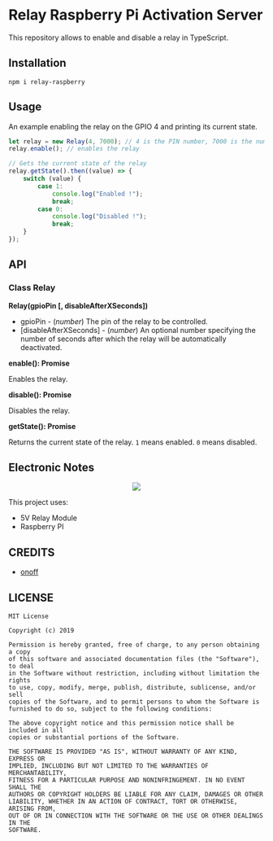 # Relay Raspberry Pi Activation Server

This repository allows to enable and disable a relay in TypeScript.

## Installation

```
npm i relay-raspberry
```

## Usage

An example enabling the relay on the GPIO 4 and printing its current state.

```typescript
let relay = new Relay(4, 7000); // 4 is the PIN number, 7000 is the number of seconds after which the relay will be deactivated.
relay.enable(); // enables the relay

// Gets the current state of the relay
relay.getState().then((value) => {
    switch (value) {
        case 1:
            console.log("Enabled !");
            break;
        case 0:
            console.log("Disabled !");
            break;
    }
});
```

## API

### Class Relay

**Relay(gpioPin [, disableAfterXSeconds])**

+ gpioPin - (_number_) The pin of the relay to be controlled.
+ [disableAfterXSeconds] - (*number*) An optional number specifying the number of seconds after which the relay will be automatically deactivated.

**enable(): Promise<void>**

Enables the relay.

**disable(): Promise<void>**

Disables the relay.

**getState(): Promise<number>**

Returns the current state of the relay. `1` means enabled. `0` means disabled.

## Electronic Notes

<p align="center">
  <img src="https://github.com/baudev/Relay-Raspberry-Server/blob/master/doc/schema.png?raw=true">
</p>

This project uses:

- 5V Relay Module
- Raspberry PI

## CREDITS

- [onoff](https://github.com/fivdi/onoff)

## LICENSE

```
MIT License

Copyright (c) 2019

Permission is hereby granted, free of charge, to any person obtaining a copy
of this software and associated documentation files (the "Software"), to deal
in the Software without restriction, including without limitation the rights
to use, copy, modify, merge, publish, distribute, sublicense, and/or sell
copies of the Software, and to permit persons to whom the Software is
furnished to do so, subject to the following conditions:

The above copyright notice and this permission notice shall be included in all
copies or substantial portions of the Software.

THE SOFTWARE IS PROVIDED "AS IS", WITHOUT WARRANTY OF ANY KIND, EXPRESS OR
IMPLIED, INCLUDING BUT NOT LIMITED TO THE WARRANTIES OF MERCHANTABILITY,
FITNESS FOR A PARTICULAR PURPOSE AND NONINFRINGEMENT. IN NO EVENT SHALL THE
AUTHORS OR COPYRIGHT HOLDERS BE LIABLE FOR ANY CLAIM, DAMAGES OR OTHER
LIABILITY, WHETHER IN AN ACTION OF CONTRACT, TORT OR OTHERWISE, ARISING FROM,
OUT OF OR IN CONNECTION WITH THE SOFTWARE OR THE USE OR OTHER DEALINGS IN THE
SOFTWARE.
```
